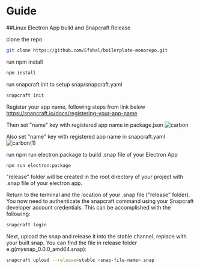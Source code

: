 # Guide

##Linux Electron App build and Snapcraft Release

clone the repo 
```bash
git clone https://github.com/Efshal/boilerplate-monorepo.git
```
run npm install
```bash
npm install
```
run snapcraft init to setup snap/snapcraft.yaml
```bash
snapcraft init
```
Register your app name, following steps from link below
https://snapcraft.io/docs/registering-your-app-name

Then set "name" key with registered app name in package.json
![carbon](https://user-images.githubusercontent.com/42158443/147568704-6ee479c1-6999-4445-99b8-82f2a8866228.png)

Also set "name" key with registered app name in snapcraft.yaml
![carbon(1)](https://user-images.githubusercontent.com/42158443/147569091-5fbf1fbe-3c7b-4b3d-9404-0c5ad288b320.png)

run npm run electron:package to build .snap file of your Electron App
```bash
npm run electron:package
```
"release" folder will be created in the root directory of your project with .snap file of your electron app. 

Return to the terminal and the location of your .snap file ("release" folder). You now need to authenticate the snapcraft command using your Snapcraft developer account credentials. This can be accomplished with the following:
```bash
snapcraft login
```
Next, upload the snap and release it into the stable channel, replace <snap-file-name> with your built snap. You can find the file in release folder
e.g(mysnap_0.0.0_amd64.snap):
  
```bash
snapcraft upload --release=stable <snap-file-name>.snap
```
